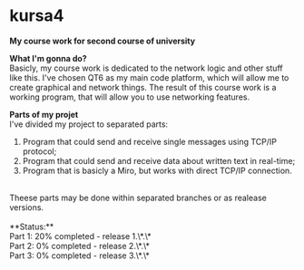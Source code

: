 # kursa4
**My course work for second course of university**<br>

**What I'm gonna do?**<br>
Basicly, my course work is dedicated to the network logic and other stuff like this. I've chosen QT6 as my main code platform, which will allow me to create graphical and network things. The result of this course work is a working program, that will allow you to use networking features.<br>

**Parts of my projet**<br>
I've divided my project to separated parts:<br>
1. Program that could send and receive single messages using TCP/IP protocol;<br>
2. Program that could send and receive data about written text in real-time;<br>
3. Program that is basicly a Miro, but works with direct TCP/IP connection.<br>
<br>
Theese parts may be done within separated branches or as realease versions.<br>
<br>
**Status:**<br>
Part 1: 20% completed - release 1.\*.\*<br>
Part 2: 0% completed - release 2.\*.\*<br>
Part 3: 0% completed - release 3.\*.\*<br>
